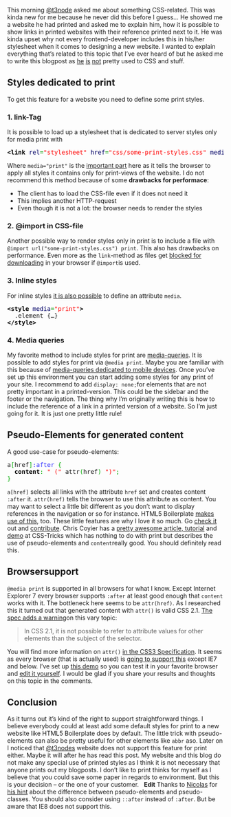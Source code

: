 
This morning <a title="Steffen Müller: TYPO3 blog" href="http://www.t3node.com/" target="_blank">@t3node</a>&nbsp;asked me about something CSS-related. This was kinda new for me because he never did this before I guess… He showed me a website he had printed and asked me to explain him, how it is possible to show links in printed websites with their reference printed next to it. He was kinda upset why not every frontend-developer includes this in his/her stylesheet when it comes to designing a new website. I wanted to explain everything that’s related to this topic that I’ve ever heard of but he asked me to write this blogpost as&nbsp;<a title="T3node on Twitter" href="http://twitter.com/#!/t3node" target="_blank">he</a>&nbsp;<a title="About Steffen Müller [de]" href="http://www.t3node.com/steffen-mueller/" target="_blank">is</a>&nbsp;<a title="Bessere Performance mit TYPO3, t3n [de]" href="http://t3n.de/magazin/frisiert-aufgebohrt-bessere-performance-typo3-219359/" target="_blank">not</a>&nbsp;pretty used to CSS and stuff.

## Styles dedicated to print

To get this feature for a website you need to define some print styles.

### 1. link-Tag

It is possible to load up a stylesheet that is dedicated to server styles only for media print with

<div class="wp_syntax"><div class="code"><pre class="xml" style="font-family:monospace;"><span style="color: #009900;"><span style="color: #000000; font-weight: bold;">&lt;link</span> <span style="color: #000066;">rel</span>=<span style="color: #ff0000;">"stylesheet"</span> <span style="color: #000066;">href</span>=<span style="color: #ff0000;">"css/some-print-styles.css"</span> <span style="color: #000066;">media</span>=<span style="color: #ff0000;">"print"</span><span style="color: #000000; font-weight: bold;">&gt;</span></span></pre></div></div>


Where <code>media="print"</code> is the <a title="The Specification for media=&quot;print&quot;" href="http://www.w3.org/TR/html4/present/styles.html#h-14.4.1" target="_blank">important part</a>&nbsp;here as it tells the browser to apply all styles it contains only for print-views of the website. I do not recommend this method because of some <strong>drawbacks for performace</strong>:
<ul>
<li>The client has to load the CSS-file even if it does not need it</li>
<li>This implies another HTTP-request</li>
<li>Even though it is not a lot: the browser needs to render the styles</li>
</ul>

### 2. @import in CSS-file

Another possible way to render styles only in print is to include a file with <code>@import url("some-print-styles.css") print</code>. This also has drawbacks on performance. Even more as the <code>link</code>-method as files get <a title="Blogarticle: Don't use @import" href="http://www.stevesouders.com/blog/2009/04/09/dont-use-import/">blocked for downloading</a> in your browser if <code>@import</code>is used.

### 3. Inline styles

For inline styles <a title="The Secification on inline media=&quot;print&quot;" href="http://www.w3.org/TR/html4/present/styles.html#h-14.2.4">it is also possible</a> to define an attribute <code>media</code>.

<div class="wp_syntax"><div class="code"><pre class="xml" style="font-family:monospace;"><span style="color: #009900;"><span style="color: #000000; font-weight: bold;">&lt;style</span> <span style="color: #000066;">media</span>=<span style="color: #ff0000;">"print"</span><span style="color: #000000; font-weight: bold;">&gt;</span></span>
  .element {…}
<span style="color: #009900;"><span style="color: #000000; font-weight: bold;">&lt;/style<span style="color: #000000; font-weight: bold;">&gt;</span></span></span></pre></div></div>


### 4. Media queries

My favorite method to include styles for print are <a title="CSS3 Media-Queries" href="http://www.w3.org/TR/css3-mediaqueries/" target="_blank">media-queries</a>. It is possible to add styles for print via <code>@media print</code>. Maybe you are familiar with this because of <a title="Mobile Design is not only Responsive" href="https://www.hansreinl.de/archive/mobile-design-is-not-only-responsive/">media-queries dedicated to mobile devices</a>. Once you’ve set up this environment you can start adding some styles for any print of your site. I recommend to add <code>display: none;</code>for elements that are not pretty important in a printed-version. This could be the sidebar and the footer or the navigation. The thing why I’m originally writing this is how to include the reference of a link in a printed version of a website. So I’m just going for it. It is just one pretty little rule!

## Pseudo-Elements for generated content

A good use-case for pseudo-elements:

<div class="wp_syntax"><div class="code"><pre class="css" style="font-family:monospace;">a<span style="color: #00AA00;">[</span>href<span style="color: #00AA00;">]</span><span style="color: #3333ff;">:after </span><span style="color: #00AA00;">{</span>
  <span style="color: #000000; font-weight: bold;">content</span><span style="color: #00AA00;">:</span> <span style="color: #ff0000;">" ("</span> attr<span style="color: #00AA00;">(</span>href<span style="color: #00AA00;">)</span> <span style="color: #ff0000;">")"</span><span style="color: #00AA00;">;</span>
<span style="color: #00AA00;">}</span></pre></div></div>


<code>a[href]</code> selects all links with the attribute <code>href</code> set and creates content <code>:after</code> it. <code>attr(href)</code> tells the browser to use this attribute as content. You may want to select a little bit different as you don’t want to display references in the navigation or so for instance. HTML5 Boilerplate <a title="Styles for print in HTML5 Boilerplate" href="https://github.com/paulirish/html5-boilerplate/blob/master/css/style.css#L283" target="_blank">makes use of this</a>,&nbsp;too. These little features are why I love it so much. Go <a title="HTML5 Boilerplate - A rock-solid default for HTML5 awesome." href="http://html5boilerplate.com/" target="_blank">check it</a> out and <a title="Contribute to H5BP on Github" href="https://github.com/paulirish/html5-boilerplate" target="_blank">contribute</a>. Chris Coyier has a <a title="Chris Coyier on CSS content" href="http://css-tricks.com/6555-css-content/" target="_blank">pretty awesome article, tutorial</a> and <a title="A demo on CSS content by Chris Coyier" href="http://css-tricks.com/examples/CSSContentLinks/" target="_blank">demo</a>&nbsp;at CSS-Tricks which has nothing to do with print but describes the use of pseudo-elements and <code>content</code>really good. You should definitely read this.

## Browsersupport

<code>@media print</code> is supported in all browsers for what I know. Except Internet Explorer 7 every browser supports <code>:after</code> at least good enough that <code>content</code> works with it. The bottleneck here seems to be <code>attr(href)</code>. As I researched this it turned out that generated content with <code>attr()</code> is valid CSS 2.1.&nbsp;<a title="The Secification on generated content in CSS" href="http://www.w3.org/TR/CSS2/generate.html#12.2" target="_blank">The spec adds a warning</a>on this vary topic:
<blockquote>
In CSS 2.1, it is not possible to refer to attribute values for other elements than the subject of the selector.</blockquote>

You will find more information on <code>attr()</code> <a title="The CSS3 Spec about attr() as generated content" href="http://www.w3.org/TR/css3-values/#attr" target="_blank">in the CSS3 Specification</a>. It seems as every browser (that is actually used) is <a title="When can I use: CSS Generated Content" href="http://caniuse.com/#search=generated content" target="_blank">going to support this</a> except IE7 and below.&nbsp;I’ve set up <a title="A demo of a[href]:after" href="http://jsfiddle.net/drublic/Ud6mL/show/" target="_blank">this demo</a> so you can test it in your favorite browser and <a title="A fiddle with a[href]:after" href="http://jsfiddle.net/drublic/Ud6mL/" target="_blank">edit it yourself</a>. I would be glad if you share your results and thoughts on this topic in the comments.

## Conclusion

As it turns out it’s kind of the right to support straightforward things. I believe everybody could at least add some default styles for print to a new website like HTML5 Boilerplate does by default. The little trick with pseudo-elements can also be pretty useful for other elements like <code>abbr</code> aso. Later on I noticed that <a title="Steffen Müller: TYPO3 blog" href="http://www.t3node.com/" target="_blank">@t3nodes</a> website does not support this feature for print either. Maybe it will after he has read this post. My website and this blog do not make any special use of printed styles as I think it is not necessary that anyone prints out my blogposts. I don’t like to print thinks for myself as I believe that you could save some paper in regards to environment. But this is your decision – or the one of your customer. &nbsp; <strong>Edit</strong> Thanks to <a title="Nicolas Gallagher's blog - read it!" href="http://nicolasgallagher.com/" target="_blank">Nicolas</a> for <a href="https://www.hansreinl.de/archive/pseudo-classes-in-print-styles-for-references-in-links/#comment-23">his hint</a> about the difference between pseudo-elements and pseudo-classes. You should also consider using <code>::after</code> instead of <code>:after</code>. But be aware that IE8 does not support this.
	</div>
